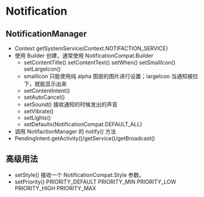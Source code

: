 # Notification

## NotificationManager

- Context getSystemService(Context.NOTIFACTION_SERVICE)
- 使用 Builder 创建，通常使用 NotificationCompat.Builder
  - setContentTitle() setContentText() setWhen() setSmallIcon() setLargeIcon()
  - smallIcon 只能使用纯 alpha 图层的图片进行设置；largeIcon 当通知被拉下，就能显示出来
  - setContentIntent()
  - setAutoCancel()
  - setSound() 接收通知的时候发出的声音
  - setVibrate()
  - setLights()
  - setDefaults(NotificationCompat.DEFAULT_ALL)
- 调用 NotifactionManager 的 notify() 方法
- PendingIntent.getActivity()/getService()/getBroadcast()

## 高级用法

- setStyle() 接收一个 NotificationCompat.Style 参数。
- setPriority() PRIORITY\_DEFAULT PRIORITY\_MIN PRIORITY\_LOW PRIORITY\_HIGH PRIORITY\_MAX
